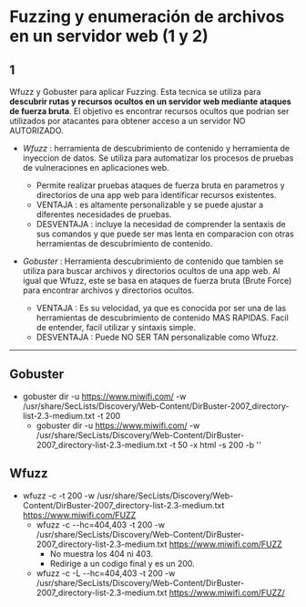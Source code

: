 # Fuzzing y enumeración de archivos en un servidor web (1 y 2)
## 1
Wfuzz y Gobuster para aplicar Fuzzing. Esta tecnica se utiliza para __descubrir rutas y recursos ocultos en un servidor web mediante ataques de fuerza bruta__. El objetivo es encontrar recursos ocultos que podrian ser utilizados por atacantes para obtener acceso a un servidor NO AUTORIZADO.

- _Wfuzz_ : herramienta de descubrimiento de contenido y herramienta de inyeccion de datos. Se utiliza para automatizar los procesos de pruebas de vulneraciones en aplicaciones web.
    - Permite realizar pruebas ataques de fuerza bruta en parametros y directorios de una app web para identificar recursos existentes.
    - VENTAJA : es altamente personalizable y se puede ajustar a diferentes necesidades de pruebas.
    - DESVENTAJA : incluye la necesidad de comprender la sentaxis de sus comandos y que puede ser mas lenta en comparacion con otras herramientas de descubrimiento de contenido.

- _Gobuster_ : Herramienta descubrimiento de contenido que tambien se utiliza para buscar archivos y directorios ocultos de una app web. Al igual que Wfuzz, este se basa en ataques de fuerza bruta (Brute Force) para encontrar archivos y directorios ocultos.
    - VENTAJA : Es su velocidad, ya que es conocida por ser una de las herramientas de descubrimiento de contenido MAS RAPIDAS. Facil de entender, facil utilizar y sintaxis simple.
    - DESVENTAJA : Puede NO SER TAN personalizable como Wfuzz.

---
## Gobuster
- gobuster dir -u https://www.miwifi.com/ -w /usr/share/SecLists/Discovery/Web-Content/DirBuster-2007_directory-list-2.3-medium.txt -t 200
    - gobuster dir -u https://www.miwifi.com/ -w /usr/share/SecLists/Discovery/Web-Content/DirBuster-2007_directory-list-2.3-medium.txt -t 50 -x html -s 200 -b ''

## Wfuzz
- wfuzz -c -t 200 -w /usr/share/SecLists/Discovery/Web-Content/DirBuster-2007_directory-list-2.3-medium.txt https://www.miwifi.com/FUZZ
    - wfuzz -c --hc=404,403 -t 200 -w /usr/share/SecLists/Discovery/Web-Content/DirBuster-2007_directory-list-2.3-medium.txt https://www.miwifi.com/FUZZ
        - No muestra los 404 ni 403.
        - Redirige a un codigo final y es un 200.
    -  wfuzz -c -L --hc=404,403 -t 200 -w /usr/share/SecLists/Discovery/Web-Content/DirBuster-2007_directory-list-2.3-medium.txt https://www.miwifi.com/FUZZ/
